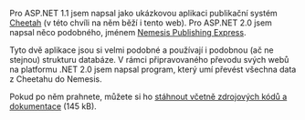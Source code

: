 <!-- dcterms:identifier = aspnetcz#67 -->
<!-- dcterms:title = Přechod z Cheetahu na Nemesis Publishing -->
<!-- dcterms:abstract = Software pro převod obsahu CMS Cheetah do Nemesis -->
<!-- np9:categoryId = 1 -->
<!-- x4w:category = Tipy, triky -->
<!-- np9:authorId = 1 -->
<!-- np9:authorEmail = michal.valasek@altairis.cz -->
<!-- dcterms:creator = Michal Altair Valášek -->
<!-- dcterms:created = 2005-12-10T22:28:26.147+01:00 -->
<!-- dcterms:dateAccepted = 2005-12-10T22:28:26.147+01:00 -->

Pro ASP.NET 1.1 jsem napsal jako ukázkovou aplikaci publikační systém [Cheetah](http://software.altaircom.net/software/cheetah.aspx) (v této chvíli na něm běží i tento web). Pro ASP.NET 2.0 jsem napsal něco podobného, jménem [Nemesis Publishing Express](http://www.nemesis.cz/).

Tyto dvě aplikace jsou si velmi podobné a používají i podobnou (ač ne stejnou) strukturu databáze. V rámci připravovaného převodu svých webů na platformu .NET 2.0 jsem napsal program, který umí převést všechna data z Cheetahu do Nemesis.

Pokud po něm prahnete, můžete si ho [stáhnout včetně zdrojových kódů a dokumentace](https://www.cdn.altairis.cz/Blog/2005/20051210-CH2N.zip) (145 kB).